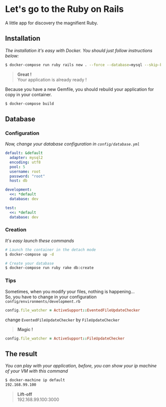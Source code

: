 # Let's go to the Ruby on Rails 
A little app for discovery the magnifient Ruby.  

## Installation
_The installation it's easy with Docker. You should just follow instructions below:_
```bash
$ docker-compose run ruby rails new . --force --database=mysql --skip-bundle
```

> __Great !__  
> Your application is already ready !

Because you have a new Gemfile, you should rebuild your application for copy in your container.
```bash
$ docker-compose build
```

## Database

### Configuration
_Now, change your database configuration in `config/database.yml`_
```yml
default: &default
  adapter: mysql2
  encoding: utf8
  pool: 5
  username: root
  password: "root"
  host: db

development:
  <<: *default
  database: dev

test:
  <<: *default
  database: dev
```

### Creation
_It's easy launch these commands_
```bash
# Launch the container in the detach mode
$ docker-compose up -d

# Create your database
$ docker-compose run ruby rake db:create
```

### Tips
Sometimes, when you modify your files, nothing is happening...  
So, you have to change in your configuration `config/environments/development.rb`
```ruby
config.file_watcher = ActiveSupport::EventedFileUpdateChecker
```
change `EventedFileUpdateChecker` by `FileUpdateChecker`
> **Magic !**
```ruby
config.file_watcher = ActiveSupport::FileUpdateChecker
```
## The result 
_You can play with your application, before, you can show your ip machine of your VM with this command_
```bash
$ docker-machine ip default
192.168.99.100
```

> **Lift-off**  
> 192.168.99.100:3000









